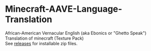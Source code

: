 # Minecraft-AAVE-Language-Translation
African-American Vernacular English (aka Ebonics or "Ghetto Speak") Translation of minecraft (Texture Pack) <br/>
See [releases](https://github.com/sl4vkek/Minecraft-AAVE-Language-Translation/releases) for installable zip files.
